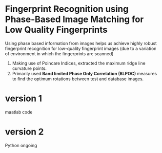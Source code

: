 # Fingerprint Recognition using Phase-Based Image Matching for Low Quality Fingerprints


Using phase based information from images helps us achieve highly robust fingerprint recognition for low-quality fingerprint images (due to a variation of environment in which the fingerprints are scanned) <br/>
1. Making use of Poincare Indices, extracted the maximum ridge line curvature points. 
2. Primarily used **Band limited Phase Only Correlation (BLPOC)** measures to find the optimum rotations between test and database images. 
 
# version 1 
maatlab code 
# version 2
Python ongoing
